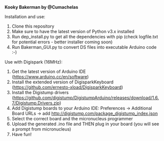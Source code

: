 **Kooky Bakerman by @Cumachelas**



Installation and use:
  
  1. Clone this repository
  2. Make sure to have the latest version of Python v3.x installed 
  3. Run dep_install.py to get all the dependencies with pip (check logfile.txt for potential errors - better installer coming soon)
  4. Run Bakerman_GUI.py to convert DS files into executable Arduino code :-)

Use with Digispark (16MHz):

  1. Get the latest version of Arduino IDE (https://www.arduino.cc/en/software)
  2. Install the extended version of DigisparkKeyboard (https://github.com/ernesto-xload/DigisparkKeyboard)
  3. Install the Digistump drivers (https://github.com/digistump/DigistumpArduino/releases/download/1.6.7/Digistump.Drivers.zip)
  4. Add Digistump boards to your Arduino IDE: Preferences -> Additional Board URLs -> add http://digistump.com/package_digistump_index.json
  5. Select the correct board and the micronucleus programmer
  6. Upload the generated .ino file and THEN plug in your board (you will see a prompt from micronucleus)
  7. Have fun!
